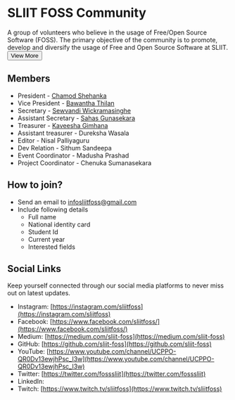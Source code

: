 # SLIIT FOSS Community 

A group of volunteers who believe in the usage of Free/Open Source Software (FOSS). The primary objective of the community is to promote, develop and diversify the usage of Free and Open Source Software at SLIIT. <a href="https://sliitfoss.org"><button>View More</button></a>

## Members

* President - [Chamod Shehanka](http://chamodshehanka.com)
* Vice President - [Bawantha Thilan](http://bawanthathilan.me)
* Secretary - [Sewvandi Wickramasinghe](https://sewvandiwickramasinghe-if8nt.ondigitalocean.app)
* Assistant Secretary - [Sahas Gunasekara](https://sahasr.github.io)
* Treasurer - [Kaveesha Gimhana](http://kaveeshagimhana.com)
* Assistant treasurer - Dureksha Wasala
* Editor - Nisal Palliyaguru
* Dev Relation - Sithum Sandeepa
* Event Coordinator - Madusha Prashad
* Project Coordinator - Chenuka Sumanasekara

## How to join?

- Send an email to [infosliitfoss@gmail.com](infosliitfoss@gmail.com) 
- Include following details
    - Full name
    - National identity card
    - Student Id
    - Current year
    - Interested fields 

## Social Links

Keep yourself connected through our social media platforms to never miss out on latest updates.

- Instagram: [https://instagram.com/sliitfoss](https://instagram.com/sliitfoss)
- Facebook: [https://www.facebook.com/sliitfoss/](https://www.facebook.com/sliitfoss/)
- Medium: [https://medium.com/sliit-foss](https://medium.com/sliit-foss)
- GitHub: [https://github.com/sliit-foss](https://github.com/sliit-foss)
- YouTube: [https://www.youtube.com/channel/UCPPO-QR0Dv13ewjhPsc_I3w](https://www.youtube.com/channel/UCPPO-QR0Dv13ewjhPsc_I3w)
- Twitter: [https://twitter.com/fosssliit](https://twitter.com/fosssliit)
- LinkedIn: 
- Twitch: [https://www.twitch.tv/sliitfoss](https://www.twitch.tv/sliitfoss)